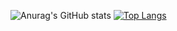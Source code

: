 ![Anurag's GitHub stats](https://github-readme-stats.vercel.app/api?username=TipTipple&show_icons=true&theme=radical)
[![Top Langs](https://github-readme-stats.vercel.app/api/top-langs/?username=TipTipple&layout=compact)](https://github.com/anuraghazra/github-readme-stats)
